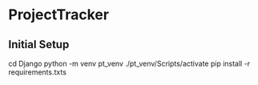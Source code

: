 # ProjectTracker

## Initial Setup

cd Django
python -m venv pt_venv
./pt_venv/Scripts/activate
pip install -r requirements.txts
